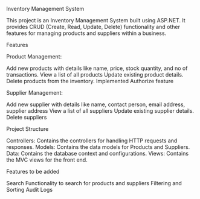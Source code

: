 Inventory Management System

This project is an Inventory Management System built using ASP.NET. It provides CRUD (Create, Read, Update, Delete) functionality and other features for managing products and suppliers within a business.

Features

Product Management:

Add new products with details like name, price, stock quantity, and no of transactions.
View a list of all products
Update existing product details.
Delete products from the inventory.
Implemented Authorize feature

Supplier Management:


Add new supplier with details like name, contact person, email address, supplier address
View a list of all suppliers
Update existing supplier details.
Delete suppliers 


Project Structure

Controllers: Contains the controllers for handling HTTP requests and responses.
Models: Contains the data models for Products and Suppliers.
Data: Contains the database context and configurations.
Views: Contains the MVC views for the front end.


Features to be added

Search Functionality to search for products and suppliers
Filtering and Sorting
Audit Logs
